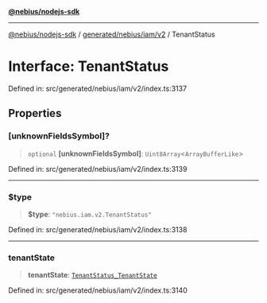 [**@nebius/nodejs-sdk**](../../../../../README.md)

---

[@nebius/nodejs-sdk](../../../../../README.md) / [generated/nebius/iam/v2](../README.md) / TenantStatus

# Interface: TenantStatus

Defined in: src/generated/nebius/iam/v2/index.ts:3137

## Properties

### \[unknownFieldsSymbol\]?

> `optional` **\[unknownFieldsSymbol\]**: `Uint8Array`\<`ArrayBufferLike`\>

Defined in: src/generated/nebius/iam/v2/index.ts:3139

---

### $type

> **$type**: `"nebius.iam.v2.TenantStatus"`

Defined in: src/generated/nebius/iam/v2/index.ts:3138

---

### tenantState

> **tenantState**: [`TenantStatus_TenantState`](../type-aliases/TenantStatus_TenantState.md)

Defined in: src/generated/nebius/iam/v2/index.ts:3140

